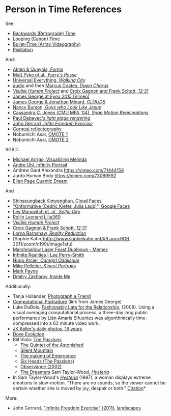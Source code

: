 # Person in Time References

See: 

* [Backwards (Retrograde) Time](backwards.md)
* [Looping (Canon) Time](looping.md)
* [Bullet-Time (Array Videography)](bullettime.md)
* [Pixillation](pixillation.md)



And: 

* [Akten & Quayola, *Forms*](http://www.memo.tv/forms/)
* [Matt Pyke et al., *Furry's Posse*](https://vimeo.com/7467703)
* [Universal Everything, *Walking City*](https://vimeo.com/85596568)
* [audio](http://audio.theguardian.tv/sys-audio/Arts/Culture/2007/01/24/yellowhammerfinal.mp3) and then [Marcus Coates, *Dawn Chorus*](https://www.youtube.com/watch?v=PCCpnDtgxXk) 
* [*Visible Human Project*](https://www.youtube.com/watch?v=dPPjUtiAGYs) and [Croix Gagnon and Frank Schott, *12:31*](http://www.project1231.com/)
* [James George at *Eyeo 2015* (Vimeo)](https://vimeo.com/134973504)
* [James George & Jonathan Minard, *CLOUDS*](http://cloudsdocumentary.com/)
* [Nancy Burson, *Guys who Look Like Jesus*](https://raw.githubusercontent.com/golanlevin/ExperimentalCapture/master/docs/images/image-averaging/burson_jesus_guys.jpg)
* [Cassandra C. Jones (CMU MFA '04), *Snap Motion Reanimations*](http://www.cassandracjones.com/snap-motion-re-animations)
* [Paul Debevec's *light stage rendering*](http://www.pauldebevec.com/Research/LS/)
* [John Gerrard, *Infite Freedom Exercise*](https://www.youtube.com/watch?v=xUKC11NEK0A)
* [Corneal reflectography](http://petapixel.com/2012/08/17/great-scott-corneal-imaging-is-a-real-thing/)
* Nobumichi Asai, [OMOTE 1](https://vimeo.com/103425574)
* Nobumichi Asai, [OMOTE 2](https://vimeo.com/117029335)


RGBD: 

* [Michael Arrigo, Visualizing Melinda](https://vimeo.com/117179641)
* [Andre Uhl, Infinity Portrait](https://vimeo.com/93704024)
* Andrew Gant	Alexandra		https://vimeo.com/71444158
* Jurdo	Human Body		https://vimeo.com/73069592
* [Ellen Page	Quantic Dream	](http://www.fastcodesign.com/3020630/ellen-page-is-naked-in-the-uncanny-valley)


And 

* [Shinseungback Kimyonghun, Cloud Faces](http://ssbkyh.com/works/cloud_face/)
* ["Onformative (Cedric Kiefer, Julia Laub)", Google Faces](http://www.onformative.com/lab/googlefaces/)
* [Lev Manovitch et. al	, *Selfie City*](http://selfiecity.net/#)
* [Rollin Leonard	Lilia360](http://rollinleonard.com/projects/2013/lilia360/)
* [*Visible Human Project*](https://www.youtube.com/watch?v=dPPjUtiAGYs)
* [Croix Gagnon & Frank Schott, *12:31*](http://www.frankschott.com/project/1231/photos.html)
* [Lorna Barnshaw, *Reality Reduction*](https://www.behance.net/gallery/Reality-Reduction/8137337)
* [Sophie Kahn](http://www.sophiekahn.net/#!Laura:RGB, 2011/zoom/c199t/image1afu)
* [Marshmallow Laser Feast	Duologue - Memex](https://www.youtube.com/watch?v=dFrdG-ZPVLQ)
* [Infinite Realities | Lee Perry-Smith](https://www.youtube.com/watch?v=BUO1k52OBos)
* [Hugo Arcier, *Camgirl Odalisque*](http://hugoarcier.com/en/camgirl-odalisque/)
* [Mike Pelletier, *Kinect Portraits*](http://mikepelletier.nl/Kinect-Portraits-1)
* [Mark Payne	](http://metredux.tumblr.com/)
* [Dmitry Zakharov, Inside Me](https://vimeo.com/106671329)


Additionally: 

* Tanja Hollander, [Photograph a Friend](https://www.youtube.com/watch?v=0posLr4TTiI)
* [Computational Portraiture](http://prostheticknowledge.tumblr.com/post/101297249296/computational-portraiture-a-class-at-nyu-itp-run) (link from James George)
* Luke DuBois, [Fashionably Late for the Relationship](https://vimeo.com/30496329), (2008). Using a visual averaging computational process, a three-day long public performance by Lián Amaris Sifuentes was algorithmically time-compressed into a 63 minute video work.
* [JK Keller's daily photos, 16 years](https://www.youtube.com/watch?v=XjSfaRzbAHc)
* [Dove Evolution](https://www.youtube.com/watch?v=iYhCn0jf46U)
* Bill Viola: [*The Passions*](http://www.getty.edu/art/exhibitions/viola/art.html)
  * [The Quintet of the Astonished](https://www.youtube.com/watch?v=As7OtWMYPRc)
  * [Silent Mountain](https://www.youtube.com/watch?v=e2Eam0GMjZg)
  * [The making of Emergence](https://www.youtube.com/watch?v=hx5Cu7U-Fkg)
  * [Six Heads (The Passions)](https://www.youtube.com/watch?v=RnVCJJeuFaE)
  * [Observance (2002)](https://www.youtube.com/watch?v=TCiQBOkt-rs)
  * [The Dreamers](https://www.youtube.com/watch?v=mJpv4Z1X3CY)
Sam Taylor-Wood, [*Hysteria*](https://www.youtube.com/watch?v=33PZhpay8gM)
* In Sam Taylor-Wood's [*Hysteria*](https://www.youtube.com/watch?v=33PZhpay8gM) (1997), a woman displays extreme emotions in slow-motion. "There are no sounds, so the viewer cannot be certain whether she is moved by joy, despair or both." [Citation](http://www.absolutearts.com/artsnews/2002/01/25/29597.html)*

More: 

* John Gerrard, ["Infinite Freedom Exercise" (2011)](https://www.youtube.com/watch?v=xUKC11NEK0A), [landscapes](https://www.youtube.com/watch?v=R9t2ApMEPX0)

  